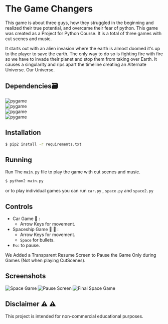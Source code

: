 # The Game Changers

This game is about three guys, how they struggled in the beginning and realized their true potential, and overcame their fear of python. This game was created as a Project for Python Course. It is a total of three games with cut scenes and music.

It starts out with an alien invasion where the earth is almost doomed it's up to the player to save the earth. The only way to do so is fighting fire with fire so we have to invade their planet and stop them from taking over Earth. It causes a singularity and rips apart the timeline creating an Alternate Universe. Our Universe.

## Dependencies🗃
<p>
<img src="https://img.shields.io/badge/python-<=2.7.18-FF0000?style=for-the-badge&amp;logo=python" alt="pygame" class="screenshot"><br> 
<img src="https://img.shields.io/badge/pygame-1.9.6-FF0000?style=for-the-badge&amp;logo=python" alt="pygame" class="screenshot"><br>
<img src="https://img.shields.io/badge/moviepy-1.0.3-yellow?style=for-the-badge&amp;logo=python" alt="pygame" class="screenshot"><br>
<img src="https://img.shields.io/badge/imageio-2.4.1-blue?style=for-the-badge&amp;logo=python" alt="pygame" class="screenshot"><br></p>

## Installation
```bash
$ pip2 install -r requirements.txt
```
 <!-- 3) In python interpreter: >>>import imageio >>>ffmpeg.plugin.download() -->

## Running
Run The `main.py` file to play the game with cut scenes and music.
```bash
$ python2 main.py
```
or to play individual games you can run `car.py` , `space.py` and `space2.py`
## Controls

* Car Game :car: :
   - Arrow Keys for movement.
* Spaceship Game :rocket: :space_invader: :
   - Arrow Keys for movement.
   - `Space` for bullets.
* `Esc` to pause.

We Added a Transparent Resume Screen to Pause the Game Only during Games (Not when playing CutScenes).

## Screenshots

![Space Game](../assets/space.png?raw=true "Space Game")
![Pause Screen](../assets/pause_space.png?raw=true "Pause Screen")
![Final Space Game](../assets/space2.png?raw=true "Final Space Game")

## Disclaimer :warning: :warning:
This project is intended for non-commercial educational purposes.
